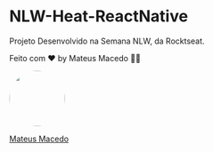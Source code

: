 # NLW-Heat-ReactNative
Projeto Desenvolvido na Semana NLW, da Rocktseat.

Feito com ♥ by Mateus Macedo 👋🏻 

<a href="https://www.linkedin.com/in/mateus-macedo-937a32163/">
 <img style="border-radius:50%" width="100px; "src="https://avatars.githubusercontent.com/u/63172367?s=460&u=11fd26ea8a7f5663d7707d7ef254e4f8bfca1b05&v=4"/>
 <p>Mateus Macedo</p>
</a>
